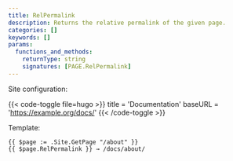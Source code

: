 ```yaml
---
title: RelPermalink
description: Returns the relative permalink of the given page.
categories: []
keywords: []
params:
  functions_and_methods:
    returnType: string
    signatures: [PAGE.RelPermalink]
---
```


Site configuration:

{{< code-toggle file=hugo >}}
title = 'Documentation'
baseURL = 'https://example.org/docs/'
{{< /code-toggle >}}

Template:

```go-html-template
{{ $page := .Site.GetPage "/about" }}
{{ $page.RelPermalink }} → /docs/about/
```
